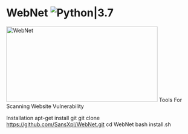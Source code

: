 # WebNet ![Python|3.7](https://img.shields.io/badge/Python-3.7-blue.svg)
<img src="https://i.ibb.co/VHj9z5H/cover-image.png" alt="WebNet" border="0" width="400" height="200">
Tools For Scanning Website Vulnerability

Installation
apt-get install git
git clone https://github.com/SansXpl/WebNet.git
cd WebNet
bash install.sh
